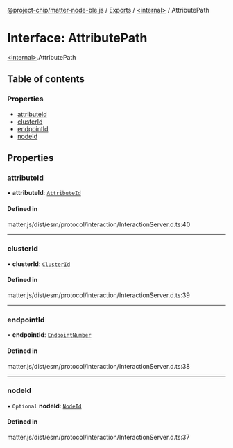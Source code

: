 [@project-chip/matter-node-ble.js](../README.md) / [Exports](../modules.md) / [\<internal\>](../modules/internal_.md) / AttributePath

# Interface: AttributePath

[\<internal\>](../modules/internal_.md).AttributePath

## Table of contents

### Properties

- [attributeId](internal_.AttributePath.md#attributeid)
- [clusterId](internal_.AttributePath.md#clusterid)
- [endpointId](internal_.AttributePath.md#endpointid)
- [nodeId](internal_.AttributePath.md#nodeid)

## Properties

### attributeId

• **attributeId**: [`AttributeId`](../modules/internal_.md#attributeid)

#### Defined in

matter.js/dist/esm/protocol/interaction/InteractionServer.d.ts:40

___

### clusterId

• **clusterId**: [`ClusterId`](../modules/internal_.md#clusterid)

#### Defined in

matter.js/dist/esm/protocol/interaction/InteractionServer.d.ts:39

___

### endpointId

• **endpointId**: [`EndpointNumber`](../modules/internal_.md#endpointnumber)

#### Defined in

matter.js/dist/esm/protocol/interaction/InteractionServer.d.ts:38

___

### nodeId

• `Optional` **nodeId**: [`NodeId`](../modules/internal_.md#nodeid)

#### Defined in

matter.js/dist/esm/protocol/interaction/InteractionServer.d.ts:37
